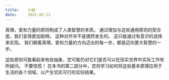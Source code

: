 ```yaml
---
title:    小结
date:     2021-03-11
---
```


真理，爱和力量的原则构成了人类智慧的本质。 通过增加与这些通用原则的契合度，我们变得更加聪明。 这种对齐并不是偶然发生的。 这只能通过有意识的选择来实现。 我们朝着真理，爱和力量的方向迈出的每一步，都是迈向更大智慧的一步。

这些原则可能看起来有些抽象，您可能仍对它们是否可以在现实世界中实际工作有所疑问。 不要惊慌！ 在本书的第二部分中，您将学习如何将这些基本原理应用于生活的各个领域，以产生切实可行的实际结果。